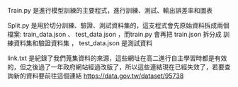 Train.py 是進行模型訓練的主要程式，進行訓練、測試、輸出誤差率和圖表

Split.py 是用於切分訓練、驗證、測試資料集的，這支程式會先原始資料拆成兩個檔案: train_data.json 、 test_data.json ，而train.py 會再把 train.json 拆分成 訓練資料集和驗證資料集 ， test_data.json 是測試資料

link.txt 是紀錄了我們蒐集資料的來源，這些網址在高二進行自主學習時都是有效的，但之後過了一年政府網站經過改版了，所以這些連結現在已經失效了，若要查詢新的資料要前往這個連結 https://data.gov.tw/dataset/95738
